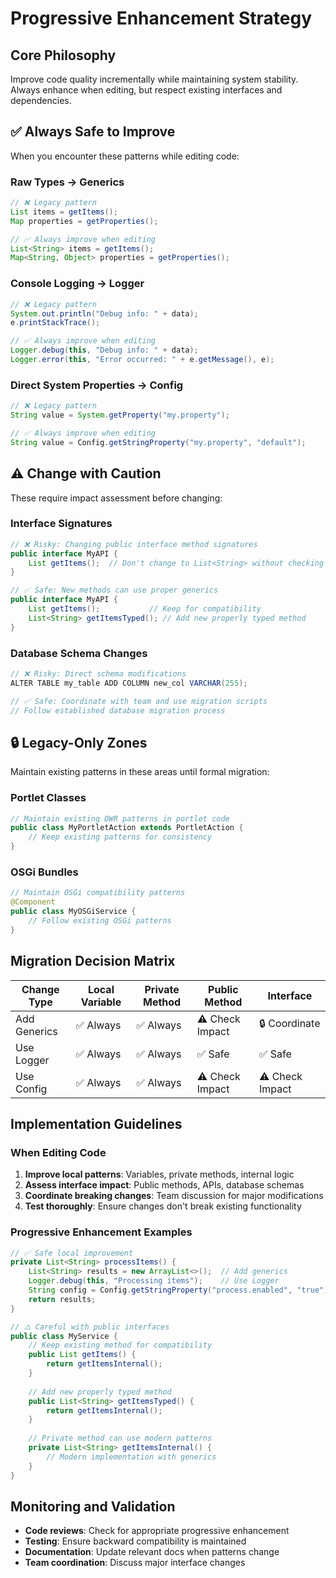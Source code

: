 # Progressive Enhancement Strategy

## Core Philosophy
Improve code quality incrementally while maintaining system stability. Always enhance when editing, but respect existing interfaces and dependencies.

## ✅ Always Safe to Improve
When you encounter these patterns while editing code:

### Raw Types → Generics
```java
// ❌ Legacy pattern
List items = getItems();
Map properties = getProperties();

// ✅ Always improve when editing
List<String> items = getItems();
Map<String, Object> properties = getProperties();
```

### Console Logging → Logger
```java
// ❌ Legacy pattern
System.out.println("Debug info: " + data);
e.printStackTrace();

// ✅ Always improve when editing
Logger.debug(this, "Debug info: " + data);
Logger.error(this, "Error occurred: " + e.getMessage(), e);
```

### Direct System Properties → Config
```java
// ❌ Legacy pattern
String value = System.getProperty("my.property");

// ✅ Always improve when editing
String value = Config.getStringProperty("my.property", "default");
```

## ⚠️ Change with Caution
These require impact assessment before changing:

### Interface Signatures
```java
// ❌ Risky: Changing public interface method signatures
public interface MyAPI {
    List getItems();  // Don't change to List<String> without checking all implementations
}

// ✅ Safe: New methods can use proper generics
public interface MyAPI {
    List getItems();           // Keep for compatibility
    List<String> getItemsTyped(); // Add new properly typed method
}
```

### Database Schema Changes
```java
// ❌ Risky: Direct schema modifications
ALTER TABLE my_table ADD COLUMN new_col VARCHAR(255);

// ✅ Safe: Coordinate with team and use migration scripts
// Follow established database migration process
```

## 🔒 Legacy-Only Zones
Maintain existing patterns in these areas until formal migration:

### Portlet Classes
```java
// Maintain existing DWR patterns in portlet code
public class MyPortletAction extends PortletAction {
    // Keep existing patterns for consistency
}
```

### OSGi Bundles
```java
// Maintain OSGi compatibility patterns
@Component
public class MyOSGiService {
    // Follow existing OSGi patterns
}
```

## Migration Decision Matrix

| Change Type | Local Variable | Private Method | Public Method | Interface |
|-------------|---------------|----------------|---------------|-----------|
| Add Generics | ✅ Always | ✅ Always | ⚠️ Check Impact | 🔒 Coordinate |
| Use Logger | ✅ Always | ✅ Always | ✅ Safe | ✅ Safe |
| Use Config | ✅ Always | ✅ Always | ⚠️ Check Impact | ⚠️ Check Impact |

## Implementation Guidelines

### When Editing Code
1. **Improve local patterns**: Variables, private methods, internal logic
2. **Assess interface impact**: Public methods, APIs, database schemas
3. **Coordinate breaking changes**: Team discussion for major modifications
4. **Test thoroughly**: Ensure changes don't break existing functionality

### Progressive Enhancement Examples
```java
// ✅ Safe local improvement
private List<String> processItems() {
    List<String> results = new ArrayList<>();  // Add generics
    Logger.debug(this, "Processing items");    // Use Logger
    String config = Config.getStringProperty("process.enabled", "true");  // Use Config
    return results;
}

// ⚠️ Careful with public interfaces
public class MyService {
    // Keep existing method for compatibility
    public List getItems() {
        return getItemsInternal();
    }
    
    // Add new properly typed method
    public List<String> getItemsTyped() {
        return getItemsInternal();
    }
    
    // Private method can use modern patterns
    private List<String> getItemsInternal() {
        // Modern implementation with generics
    }
}
```

## Monitoring and Validation
- **Code reviews**: Check for appropriate progressive enhancement
- **Testing**: Ensure backward compatibility is maintained
- **Documentation**: Update relevant docs when patterns change
- **Team coordination**: Discuss major interface changes